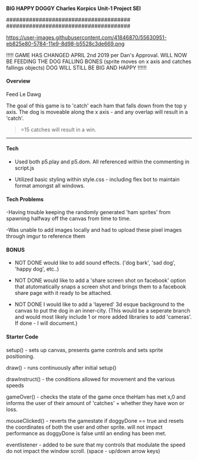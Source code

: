 ####

**BIG HAPPY DOGGY**
**Charles Korpics**
**Unit-1 Project SEI**

######################################
######################################


https://user-images.githubusercontent.com/41846870/55630951-eb825e80-5784-11e9-8d98-b5528c3de669.png


!!!!!
GAME HAS CHANGED APRIL 2nd 2019 per Dan's Approval.
WILL NOW BE FEEDING THE DOG FALLING BONES (sprite moves on x axis and catches fallings objects)
DOG WILL STILL BE BIG AND HAPPY
!!!!!!

#### Overview

Feed Le Dawg 

The goal of this game is to 'catch' each ham that falls down from the top y axis. 
The dog is moveable along the x axis - and any overlap will result in a 'catch'. 

>=15 catches will result in a win.

---

#### Tech 

- Used both p5.play and p5.dom. All referenced within the commenting in script.js

- Utilized basic styling within style.css - including flex bot to maintain format amongst all windows.


#### Tech Problems 

-Having trouble keeping the randomly generated 'ham sprites' from spawning halfway off the canvas from time to time. 

-Was unable to add images locally and had to upload these pixel images through imgur to reference them

#### BONUS

- NOT DONE would like to add sound effects.
('dog bark', 'sad dog', 'happy dog', etc..)

- NOT DONE would like to add a 'share screen shot on facebook' option that atutomatically snaps a screen shot and brings them to a facebook share page with it ready to be attached. 

- NOT DONE I would like to add a 'layered' 3d esque background to the canvas to put the dog in an inner-city. (This would be a seperate branch and would most likely include 1 or more added libraries to add 'cameras'. If done - I will document.)



#### Starter Code

setup() - sets up canvas, presents game controls and sets sprite positioning.


draw() - runs continuously  after initial setup()


drawInstruct() - the conditions allowed for movement and the various speeds


gameOver() - checks the state of the game once theHam has met x,0 and informs the user of their amount of 'catches' + whether they have won or loss.


mouseClicked() - reverts the gamestate if doggyDone == true and resets the coordinates of both the user and other sprite. will not impact performance as doggyDone is false until an ending has been met.


eventlistener - added to be sure that my controls that modulate the speed do not impact the window scroll. (space - up/down arrow keys)





